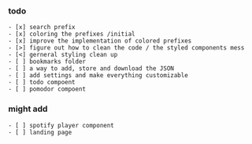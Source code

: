 ### todo

    - [x] search prefix
    - [x] coloring the prefixes /initial
    - [x] improve the implementation of colored prefixes
    - [>] figure out how to clean the code / the styled components mess
    - [<] gerneral styling clean up
    - [ ] bookmarks folder
    - [ ] a way to add, store and download the JSON
    - [ ] add settings and make everything customizable
    - [ ] todo compoent
    - [ ] pomodor compoent

### might add

    - [ ] spotify player component
    - [ ] landing page
